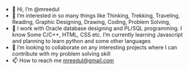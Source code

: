 - 👋 Hi, I’m @mreedul
- 👀 I’m interested in so many things like Thinking, Trekking, Traveling, Reading, Graphic Designing, Drawing, Coding, Problem Solving, 
- 🌱 I work with Oracle database designing and PL/SQL programming. I know Some C/C++, HTML, CSS etc. I’m currently learning Javascript and planning to learn python and some other languages
- 💞️ I’m looking to collaborate on any interesting projects where I can contribute with my problem solving skill
- 📫 How to reach me mreedul@gmail.com

<!---
mreedul/mreedul is a ✨ special ✨ repository because its `README.md` (this file) appears on your GitHub profile.
You can click the Preview link to take a look at your changes.
--->
